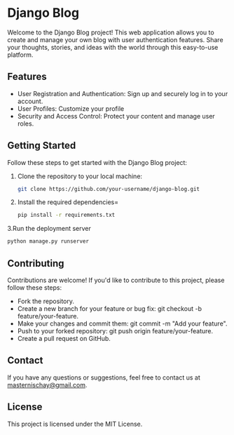 # Django Blog

Welcome to the Django Blog project! This web application allows you to create and manage your own blog with user authentication features. Share your thoughts, stories, and ideas with the world through this easy-to-use platform.

## Features

- User Registration and Authentication: Sign up and securely log in to your account.
- User Profiles: Customize your profile
- Security and Access Control: Protect your content and manage user roles.

## Getting Started

Follow these steps to get started with the Django Blog project:

1. Clone the repository to your local machine:

   ```bash
   git clone https://github.com/your-username/django-blog.git
   ```

2. Install the required dependencies=
    ```bash
    pip install -r requirements.txt
    ```

3.Run the deployment server 
   ```bash
   python manage.py runserver
   ```      

 ## Contributing
Contributions are welcome! If you'd like to contribute to this project, please follow these steps:

- Fork the repository.
- Create a new branch for your feature or bug fix: git checkout -b feature/your-feature.
- Make your changes and commit them: git commit -m "Add your feature".
- Push to your forked repository: git push origin feature/your-feature.
- Create a pull request on GitHub.

## Contact
If you have any questions or suggestions, feel free to contact us at masternischay@gmail.com.

## License
This project is licensed under the MIT License.

